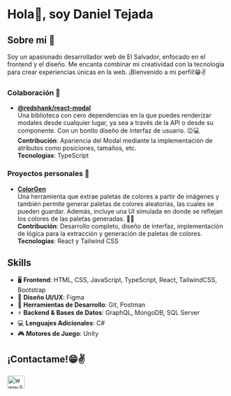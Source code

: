 # Hola👋, soy Daniel Tejada

## Sobre mí 🚀  
Soy un apasionado desarrollador web de El Salvador, enfocado en el frontend y el diseño. Me encanta combinar mi creatividad con la tecnología para crear experiencias únicas en la web. ¡Bienvenido a mi perfil!😁✌️

### Colaboración 💪
- **[@redshank/react-modal](https://www.npmjs.com/package/@redshank/react-modal#)**  
  Una biblioteca con cero dependencias en la que puedes renderizar modales desde cualquier lugar, ya sea a través de la API o desde su componente. Con un bonito diseño de interfaz de usuario. 😉💻  
  **Contribución**: Apariencia del Modal mediante la implementación de atributos como posiciones, tamaños, etc.  
  **Tecnologías**: TypeScript  

### Proyectos personales 🚀
- **[ColorGen](https://color-gen-two.vercel.app/)**  
  Una herramienta que extrae paletas de colores a partir de imágenes y también permite generar paletas de colores aleatorias, las cuales se pueden guardar. Además, incluye una UI simulada en donde se reflejan los colores de las paletas generadas. 🎨✨  
  **Contribución**: Desarrollo completo, diseño de interfaz, implementación de lógica para la extracción y generación de paletas de colores.  
  **Tecnologías**: React y Tailwind CSS  

## Skills

- 🖥️ **Frontend**: HTML, CSS, JavaScript, TypeScript, React, TailwindCSS, Bootstrap  
- 🎨 **Diseño UI/UX**: Figma  
- 🔧 **Herramientas de Desarrollo**: Git, Postman  
- ⚡ **Backend & Bases de Datos**: GraphQL, MongoDB, SQL Server  
- 💻 **Lenguajes Adicionales**: C#  
- 🎮 **Motores de Juego**: Unity  

## ¡Contactame!😁✌️
<p align="left">
  <a href="https://www.linkedin.com/in/daniel-tejada-6ab063237/" target="blank">
    <img align="center" src="https://raw.githubusercontent.com/rahuldkjain/github-profile-readme-generator/master/src/images/icons/Social/linked-in-alt.svg" alt="www.linkedin.com/in/daniel-tejada-6ab063237" height="30" width="40" />
  </a>
</p>

